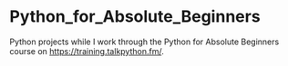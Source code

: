 # Python_for_Absolute_Beginners
Python projects while I work through the Python for Absolute Beginners course on https://training.talkpython.fm/.
